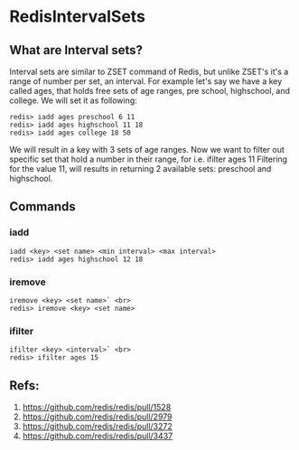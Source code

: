 # RedisIntervalSets
## What are Interval sets?
Interval sets are similar to ZSET command of Redis, but unlike ZSET's it's a range of number per set, an interval.
For example let's say we have a key called ages, that holds free sets of age ranges, pre school, highschool, and college.
We will set it as following:
```
redis> iadd ages preschool 6 11
redis> iadd ages highschool 11 18
redis> iadd ages college 18 50
```
We will result in a key with 3 sets of age ranges.
Now we want to filter out specific set that hold a number in their range, for i.e. ifilter ages 11
Filtering for the value 11, will results in returning 2 available sets: preschool and highschool.

## Commands

### iadd
```
iadd <key> <set name> <min interval> <max interval>
redis> iadd ages highschool 12 18
```

### iremove
```
iremove <key> <set name>` <br>
redis> iremove <key> <set name>
```
  
### ifilter 
```
ifilter <key> <interval>` <br>
redis> ifilter ages 15
```

## Refs:

1. https://github.com/redis/redis/pull/1528
2. https://github.com/redis/redis/pull/2979
3. https://github.com/redis/redis/pull/3272
4. https://github.com/redis/redis/pull/3437

